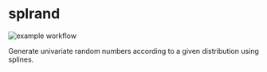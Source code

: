 # splrand

![example workflow](https://github.com/chiaratomaiuolo/splrand/actions/workflows/main.yml/badge.svg)

Generate univariate random numbers according to a given distribution using splines.
